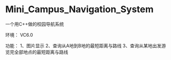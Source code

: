 # Mini_Campus_Navigation_System
一个用C++做的校园导航系统

环境：
VC6.0

功能：
1、图片显示
2、查询从A地到B地的最短距离与路线
3、查询从某地出发游览完全部地点的最短距离与路线
